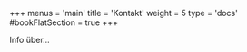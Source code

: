 +++
menus = 'main'
title = 'Kontakt'
weight = 5
type = 'docs'
#bookFlatSection = true
+++

Info über...
